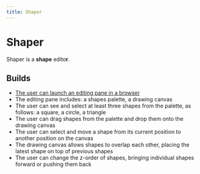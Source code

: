 ```yaml
---
title: Shaper
---
```


# Shaper

Shaper is a **shape** edito**r**.

## Builds

- [The user can launch an editing pane in a browser](builds/1)
- The editing pane includes: a shapes palette, a drawing canvas
- The user can see and select at least three shapes from the palette, as follows: a square, a circle, a triangle
- The user can drag shapes from the palette and drop them onto the drawing canvas
- The user can select and move a shape from its current position to another position on the canvas
- The drawing canvas allows shapes to overlap each other, placing the latest shape on top of previous shapes
- The user can change the z-order of shapes, bringing individual shapes forward or pushing them back
